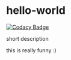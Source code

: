# hello-world

[![Codacy Badge](https://api.codacy.com/project/badge/Grade/e7df118f8c95432f8852038669397b3b)](https://www.codacy.com/app/lucian-teodorescu/hello-world?utm_source=github.com&utm_medium=referral&utm_content=lucianteodorescu/hello-world&utm_campaign=badger)

short description

this is really funny :)
